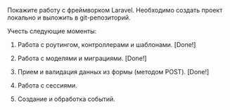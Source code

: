 Покажите работу с фреймворком Laravel. Необходимо создать проект локально и выложить в git-репозиторий.

Учесть следующие моменты:

1. Работа с роутингом, контроллерами и шаблонами. [Done!]

2. Работа с моделями и миграциями. [Done!]

3. Прием и валидация данных из формы (методом POST). [Done!]

4. Работа с сессиями.

5. Создание и обработка событий.
